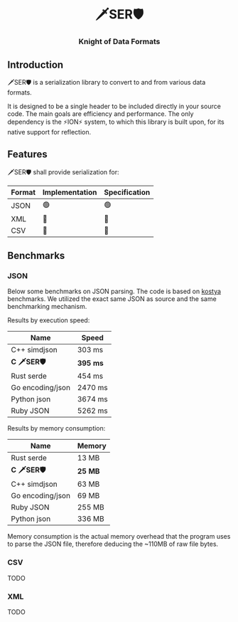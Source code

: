 <div align="center">
  <h1>🗡️SER🛡️</h1>
  <h3>Knight of Data Formats</h3>
</div>

## Introduction

🗡️SER🛡️ is a serialization library to convert to and from various data formats.

It is designed to be a single header to be included directly in your source code. The
main goals are efficiency and performance. The only dependency is the ⚡️ION⚡️ system,
to which this library is built upon, for its native support for reflection.

## Features

🗡️SER🛡️ shall provide serialization for:

| Format | Implementation | Specification |
|--------|----------------|---------------|
| JSON   |       🟢       |       🟢      |
| XML    |       🔴       |       🔴      |
| CSV    |       🔴       |       🔴      |

## Benchmarks

### JSON

Below some benchmarks on JSON parsing. The code is based on [kostya](
https://github.com/kostya/benchmarks?tab=readme-ov-file#json) benchmarks. We utilized
the exact same JSON as source and the same benchmarking mechanism.

Results by execution speed:

| Name                    | Speed         |
|-------------------------|---------------|
| C++     simdjson        | 303 ms        |
| **C     🗡️SER🛡️**       | **395 ms**    |
| Rust    serde           | 454 ms        |
| Go      encoding/json   | 2470 ms       |
| Python  json            | 3674 ms       |
| Ruby    JSON            | 5262 ms       |

Results by memory consumption:

| Name                    | Memory    |
|-------------------------|-----------|
| Rust    serde           | 13 MB     |
| **C     🗡️SER🛡️**       | **25 MB** |
| C++     simdjson        | 63 MB     |
| Go      encoding/json   | 69 MB     |
| Ruby    JSON            | 255 MB    |
| Python  json            | 336 MB    |

Memory consumption is the actual memory overhead that the program uses to parse the
JSON file, therefore deducing the ~110MB of raw file bytes.

### CSV

TODO

### XML

TODO
